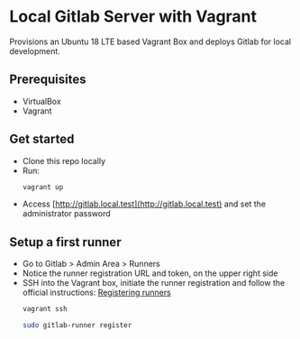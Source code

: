 # Local Gitlab Server with Vagrant

Provisions an Ubuntu 18 LTE based Vagrant Box and deploys Gitlab for local development.

## Prerequisites

* VirtualBox
* Vagrant

## Get started

* Clone this repo locally
* Run:
  ```bash
  vagrant up
  ```
* Access [http://gitlab.local.test](http://gitlab.local.test) and set the administrator password

## Setup a first runner

* Go to Gitlab > Admin Area > Runners
* Notice the runner registration URL and token, on the upper right side
* SSH into the Vagrant box, initiate the runner registration and follow the official instructions: [Registering runners](https://docs.gitlab.com/runner/register/index.html)
  ```bash
  vagrant ssh

  sudo gitlab-runner register
  ```